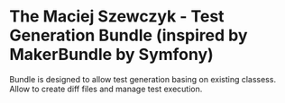The Maciej Szewczyk - Test Generation Bundle (inspired by MakerBundle by Symfony)
=======================

Bundle is designed to allow test generation basing on existing classess.
Allow to create diff files and manage test execution.